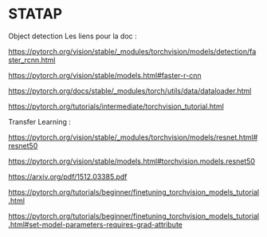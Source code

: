 # STATAP
Object detection
Les liens pour la doc :

https://pytorch.org/vision/stable/_modules/torchvision/models/detection/faster_rcnn.html

https://pytorch.org/vision/stable/models.html#faster-r-cnn

https://pytorch.org/docs/stable/_modules/torch/utils/data/dataloader.html

https://pytorch.org/tutorials/intermediate/torchvision_tutorial.html

Transfer Learning : 

https://pytorch.org/vision/stable/_modules/torchvision/models/resnet.html#resnet50

https://pytorch.org/vision/stable/models.html#torchvision.models.resnet50

https://arxiv.org/pdf/1512.03385.pdf

https://pytorch.org/tutorials/beginner/finetuning_torchvision_models_tutorial.html

https://pytorch.org/tutorials/beginner/finetuning_torchvision_models_tutorial.html#set-model-parameters-requires-grad-attribute
